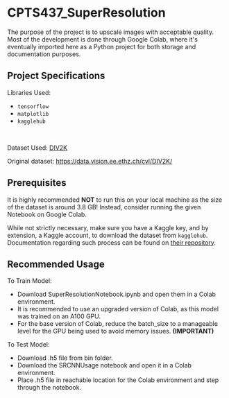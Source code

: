 # CPTS437_SuperResolution

The purpose of the project is to upscale images with acceptable quality. Most of the development is done through Google Colab, where it's eventually imported here as a Python project for both storage and documentation purposes.

## Project Specifications
Libraries Used:
* `tensorflow`
* `matplotlib`
* `kagglehub`

<br>

Dataset Used:
[DIV2K](https://www.kaggle.com/datasets/soumikrakshit/div2k-high-resolution-images)

Original dataset: https://data.vision.ee.ethz.ch/cvl/DIV2K/

## Prerequisites
It is highly recommended **NOT** to run this on your local machine as the size of the dataset is around 3.8 GB! Instead, consider running the given Notebook on Google Colab.

While not strictly necessary, make sure you have a Kaggle key, and by extension, a Kaggle account, to download the dataset from `kagglehub`. Documentation regarding such process can be found on [their repository](https://github.com/Kaggle/kagglehub).

## Recommended Usage

  
To Train Model:

* Download SuperResolutionNotebook.ipynb and open them in a Colab environment.
* It is recommended to use an upgraded version of Colab, as this model was trained on an A100 GPU.
* For the base version of Colab, reduce the batch_size to a manageable level for the GPU being used to avoid memory issues. **(IMPORTANT)**

To Test Model:

* Download .h5 file from bin folder.
* Download the SRCNNUsage notebook and open it in a Colab environment.
* Place .h5 file in reachable location for the Colab environment and step through the notebook.
